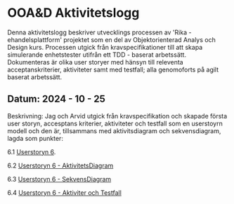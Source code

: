 # OOA&D Aktivitetslogg

Denna aktivitetslogg beskriver utvecklings processen av 'Rika - ehandelsplattform' projektet som en del av Objektorienterad Analys och Design kurs. Processen utgick från kravspecifikationer till att skapa simulerande enhetstester utifrån ett TDD - baserat arbetssätt. Dokumenteras är olika user storyer med hänsyn till releventa acceptanskriterier, aktiviteter samt med testfall; alla genomoforts på agilt baserat arbetssätt. 

## Datum: 2024 - 10 - 25
Beskrivning: Jag och Arvid utgick från kravspecifikation och skapade första user storyn, accesptans kriterier, aktiviteter och testfall som en userstoyrn modell och den är, tillsammans med aktivitsdiagram och sekvensdiagram, lagda som punkter: 

6.1 [Userstoryn 6](https://github.com/kafadotnet/ooa-d-aktivitetslogg/blob/main/6.1.%20UserStory%20%236.%20Arvid%26Fabrice.png).

6.2 [Userstoryn 6 - AktivitetsDiagram](https://github.com/kafadotnet/ooa-d-aktivitetslogg/blob/main/6.3.%20UserStory%20%236%20-%20AktivitetsDiagram.PNG)

6.3 [Userstoryn 6 - SekvensDiagram](https://github.com/kafadotnet/ooa-d-aktivitetslogg/blob/main/6.3.%20UserStory%20%236%20-%20SekvensDiagram.PNG)

6.4 [Userstoryn 6 - Aktiviter och Testfall](https://github.com/kafadotnet/ooa-d-aktivitetslogg/blob/main/6.2.%20UserStory%20%236%20-%20Aktiviteter%26Testfall.png)
